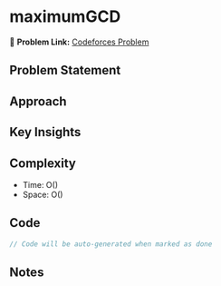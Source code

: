 # maximumGCD

🔗 **Problem Link:** [Codeforces Problem](https://codeforces.com/gym/348180)

## Problem Statement
<!-- Describe the problem here -->

## Approach
<!-- Explain your approach -->

## Key Insights
<!-- List key insights and tricks -->

## Complexity
- Time: O()
- Space: O()

## Code
```cpp
// Code will be auto-generated when marked as done
```

## Notes
<!-- Any additional notes -->
